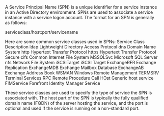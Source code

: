 A Service Principal Name (SPN) is a unique identifier for a service instance in an Active Directory environment. SPNs are used to associate a service instance with a service logon account. The format for an SPN is generally as follows:

serviceclass/host:port/servicename

Here are some common service classes used in SPNs:
Service Class	Description
ldap	Lightweight Directory Access Protocol
dns	Domain Name System
http	Hypertext Transfer Protocol
https	Hypertext Transfer Protocol Secure
cifs	Common Internet File System
MSSQLSvc	Microsoft SQL Server
nfs	Network File System
iSCSITarget	iSCSI Target
ExchangeRFR	Exchange Replication
ExchangeMDB	Exchange Mailbox Database
ExchangeAB	Exchange Address Book
WSMAN	Windows Remote Management
TERMSRV	Terminal Services
RPC	Remote Procedure Call
HOst	Generic host service
FIMService	Forefront Identity Manager Service

These service classes are used to specify the type of service the SPN is associated with. The host part of the SPN is typically the fully qualified domain name (FQDN) of the server hosting the service, and the port is optional and used if the service is running on a non-standard port.